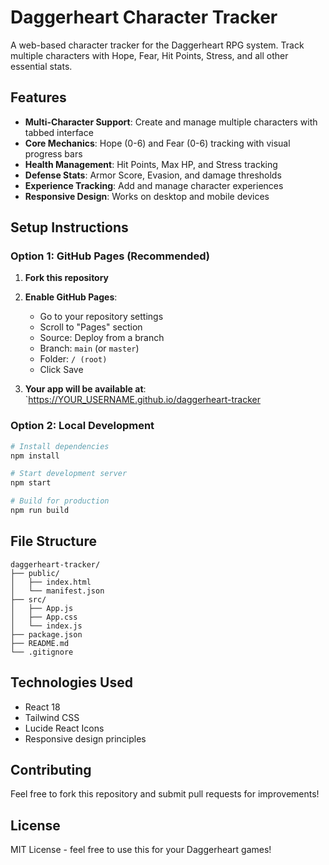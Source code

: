 # Daggerheart Character Tracker

A web-based character tracker for the Daggerheart RPG system. Track multiple characters with Hope, Fear, Hit Points, Stress, and all other essential stats.

## Features

- **Multi-Character Support**: Create and manage multiple characters with tabbed interface
- **Core Mechanics**: Hope (0-6) and Fear (0-6) tracking with visual progress bars
- **Health Management**: Hit Points, Max HP, and Stress tracking
- **Defense Stats**: Armor Score, Evasion, and damage thresholds
- **Experience Tracking**: Add and manage character experiences
- **Responsive Design**: Works on desktop and mobile devices

## Setup Instructions

### Option 1: GitHub Pages (Recommended)

1. **Fork this repository**

2. **Enable GitHub Pages**:
   - Go to your repository settings
   - Scroll to "Pages" section
   - Source: Deploy from a branch
   - Branch: `main` (or `master`)
   - Folder: `/ (root)`
   - Click Save

3. **Your app will be available at**: `https://YOUR_USERNAME.github.io/daggerheart-tracker

### Option 2: Local Development

```bash
# Install dependencies
npm install

# Start development server
npm start

# Build for production
npm run build
```

## File Structure

```
daggerheart-tracker/
├── public/
│   ├── index.html
│   └── manifest.json
├── src/
│   ├── App.js
│   ├── App.css
│   └── index.js
├── package.json
├── README.md
└── .gitignore
```

## Technologies Used

- React 18
- Tailwind CSS
- Lucide React Icons
- Responsive design principles

## Contributing

Feel free to fork this repository and submit pull requests for improvements!

## License

MIT License - feel free to use this for your Daggerheart games!
